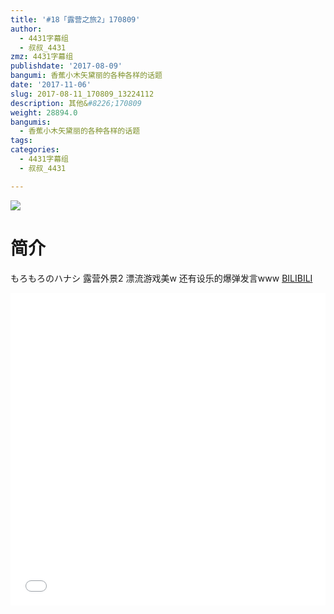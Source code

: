```yaml
---
title: '#18「露营之旅2」170809'
author:
  - 4431字幕组
  - 叔叔_4431
zmz: 4431字幕组
publishdate: '2017-08-09'
bangumi: 香蕉小木矢黛丽的各种各样的话题
date: '2017-11-06'
slug: 2017-08-11_170809_13224112
description: 其他&#8226;170809
weight: 28894.0
bangumis:
  - 香蕉小木矢黛丽的各种各样的话题
tags:
categories:
  - 4431字幕组
  - 叔叔_4431

---
```

![](https://i.imgur.com/w6sA0EN.png)
# 简介  
もろもろのハナシ
露营外景2
漂流游戏美w
还有设乐的爆弹发言www
  [BILIBILI](https://www.bilibili.com/video/av13224112/)

  <iframe src="//www.bilibili.com/html/html5player.html?cid=21685370&aid=13224112" width="100%" height="500" frameborder="0" allowfullscreen="allowfullscreen"></iframe>
